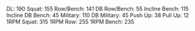 DL: 190
 Squat: 155
 Row/Bench: 141
 DB Row/Bench: 55
 Incline Bench: 115
 Incline DB Bench: 45
 Military: 110
 DB Military: 45
 Push Up: 38
 Pull Up: 12
 1RPM Squat: 315
 1RPM Row: 255
 1RPM Bench: 235
